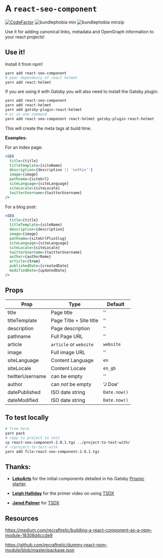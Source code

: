 # A `react-seo-component`

[![CodeFactor](https://www.codefactor.io/repository/github/spences10/react-seo-component/badge)](https://www.codefactor.io/repository/github/spences10/react-seo-component)
![bundlephobia min](https://badgen.net/bundlephobia/min/react-seo-component)
![bundlephobia minzip](https://badgen.net/bundlephobia/minzip/react)

Use it for adding canonical links, metadata and OpenGraph information
to your react projects!

## Use it!

Install it from npm!

```bash
yarn add react-seo-component
# peer dependency of react helmet
yarn add react-helmet
```

If you are using it with Gatsby you will also need to install the
Gatsby plugin:

```bash
yarn add react-seo-component
yarn add react-helmet
yarn add gatsby-plugin-react-helmet
# or in one command
yarn add react-seo-component react-helmet gatsby-plugin-react-helmet
```

This will create the meta tags at build time.

**Examples:**

For an index page:

```jsx
<SEO
  title={title}
  titleTemplate={siteName}
  description={description || 'nothin’'}
  image={image}
  pathname={siteUrl}
  siteLanguage={siteLanguage}
  siteLocale={siteLocale}
  twitterUsername={twitterUsername}
/>
```

For a blog post:

```jsx
<SEO
  title={title}
  titleTemplate={siteName}
  description={description}
  image={image}
  pathname={siteUrlPlusSlug}
  siteLanguage={siteLanguage}
  siteLocale={siteLocale}
  twitterUsername={twitterUsername}
  author={authorName}
  article={true}
  publishedDate={createdDate}
  modifiedDate={updatedDate}
/>
```

## Props

| Prop            | Type                    | Default      |
| --------------- | ----------------------- | ------------ |
| title           | Page title              | ''           |
| titleTemplate   | Page Title + Site title | ''           |
| description     | Page description        | ''           |
| pathname        | Full Page URL           | ''           |
| article         | `article` or `website`  | `website`    |
| image           | Full image URL          | ''           |
| siteLanguage    | Content Language        | `en`         |
| siteLocale      | Content Locale          | `en_gb`      |
| twitterUsername | can be empty            | ''           |
| author          | can _not_ be empty      | 'J Doe'      |
| datePublished   | ISO date string         | `Date.now()` |
| dateModified    | ISO date string         | `Date.now()` |

## To test locally

```bash
# from here
yarn pack
# copy to project to test
cp react-seo-component-2.0.1.tgz ../project-to-test-with/
# ~/project-to-test-with
yarn add file:react-seo-component-2.0.1.tgz
```

## Thanks:

- **[LekoArts]** for the initial components detailed in his Gatsby
  [Prismic starter].

- **[Leigh Halliday]** for the primer video on using [TSDX]

- **[Jared Palmer]** for [TSDX]

## Resources

https://medium.com/recraftrelic/building-a-react-component-as-a-npm-module-18308d4ccde9

https://github.com/recraftrelic/dummy-react-npm-module/blob/master/package.json

<!-- Links -->

[lekoarts]: https://github.com/LekoArts
[prismic starter]: https://github.com/LekoArts/gatsby-starter-prismic
[jared palmer]: https://github.com/jaredpalmer
[leigh halliday]: https://github.com/leighhalliday
[tsdx]: https://github.com/jaredpalmer/tsdx
